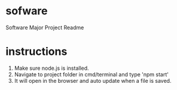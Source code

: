 # sofware
Software Major Project
Readme

# instructions
1. Make sure node.js is installed. <br/>
2. Navigate to project folder in cmd/terminal and type 'npm start' <br/>
3. It will open in the browser and auto update when a file is saved.

